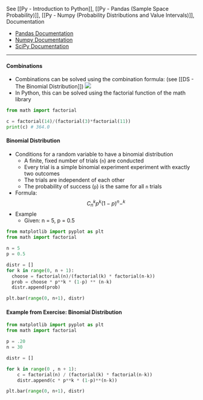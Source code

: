 See [[Py - Introduction to Python]], [[Py - Pandas (Sample Space Probability)]], [[Py - Numpy (Probability Distributions and Value Intervals)]], 
Documentation
* [Pandas Documentation](https://pandas.pydata.org/docs/)
* [Numpy Documentation](https://numpy.org/doc/stable/index.html)
* [SciPy Documentation](https://docs.scipy.org/doc/scipy/reference/stats.html)

---

#### Combinations
* Combinations can be solved using the combination formula: (see [[DS - The Binomial Distribution]])
	![](https://lh7-us.googleusercontent.com/nFl43y9V1-t_NtKii4Y11eFGilzW2oRB49RgwSwJxmQMy2zd6sA-cDskjSr36EJGMl7UQtb4GG15apKOXQ61L-AUWm_A5k_M1cSvLOJ_ktE19nXzakqbnXKOurf2ul4u-_K594W69V6VIZEE6Oj-d9w)
* In Python, this can be solved using the factorial function of the math library
```Python
from math import factorial

c = factorial(14)/(factorial(3)*factorial(11))
print(c) # 364.0
```

#### Binomial Distribution
* Conditions for a random variable to have a binomial distribution
	* A finite, fixed number of trials (`n`) are conducted
	* Every trial is a simple binomial experiment experiment with exactly two outcomes
	* The trials are independent of each other
	* The probability of success (`p`) is the same for all `n` trials
* Formula:
$$ C^k_n p^k(1-p)^n-^k$$
* Example
	* Given: n = 5, p = 0.5
```Python
from matplotlib import pyplot as plt
from math import factorial

n = 5
p = 0.5

distr = []
for k in range(0, n + 1):
  choose = factorial(n)/(factorial(k) * factorial(n-k))
  prob = choose * p**k * (1-p) ** (n-k)
  distr.append(prob)

plt.bar(range(0, n+1), distr)
```

#### Example from Exercise: Binomial Distribution
```Python
from matplotlib import pyplot as plt
from math import factorial

p = .20
n = 30

distr = []

for k in range(0 , n + 1):
    c = factorial(n) / (factorial(k) * factorial(n-k))
    distr.append(c * p**k * (1-p)**(n-k))

plt.bar(range(0, n+1), distr)
```